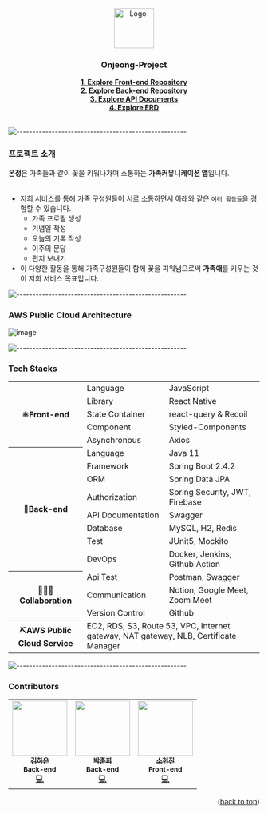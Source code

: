 <div align="center">
  <a href="https://www.onjeong-app.com/">
    <img src="https://github.com/On-jeong/.github/assets/71383600/2a83f153-af03-45b5-b8d4-54ed5cf31737" alt="Logo" width="80" height="80">
  </a>

  <h3 align="center">Onjeong-Project</h3>

  <p align="center">
    <a href="https://github.com/On-jeong/Onjeong-front"><strong>1. Explore Front-end Repository</strong></a><br>
    <a href="https://github.com/On-jeong/Onjeong-back"><strong>2. Explore Back-end Repository</strong></a><br>
    <a href="https://www.onjeong-app.com/swagger-ui.html/"><strong>3. Explore API Documents</strong></a><br>    
    <a href="https://www.erdcloud.com/d/9JxX7unXDjeZN5XHC"><strong>4. Explore ERD</strong></a><br>    
    <br />
  </p>
</div>


![-----------------------------------------------------](https://raw.githubusercontent.com/andreasbm/readme/master/assets/lines/rainbow.png)

### 프로젝트 소개

**온정**은 가족들과 같이 꽃을 키워나가며 소통하는 **가족커뮤니케이션 앱**입니다. <br/><br/>

- 저희 서비스를 통해 가족 구성원들이 서로 소통하면서 아래와 같은 `여러 활동들`을 경험할 수 있습니다.
   - 가족 프로필 생성
   - 기념일 작성
   - 오늘의 기록 작성
   - 이주의 문답
   - 편지 보내기
- 이 다양한 활동을 통해 가족구성원들이 함께 꽃을 피워냄으로써 **가족애**를 키우는 것이 저희 서비스 목표입니다.

![-----------------------------------------------------](https://raw.githubusercontent.com/andreasbm/readme/master/assets/lines/rainbow.png)

### AWS Public Cloud Architecture
![image](https://github.com/On-jeong/Onjeong-back/assets/71383600/8575fd0f-90aa-4cfb-b972-5641255b6499)


![-----------------------------------------------------](https://raw.githubusercontent.com/andreasbm/readme/master/assets/lines/rainbow.png)

### Tech Stacks
<table>
	<tr><th rowspan="5">⚛Front-end</th><td>Language</td><td>JavaScript</td></tr>
	<tr><td>Library</td><td>React Native</td></tr>
	<tr><td>State Container</td><td>react-query & Recoil</td></tr>
	<tr><td>Component</td><td>Styled-Components</td></tr>
	<tr><td>Asynchronous</td><td>Axios</td></tr>
	<tr><th rowspan="8">🌱Back-end</th><td>Language</td><td>Java 11</td></tr>
	<tr><td>Framework</td><td>Spring Boot 2.4.2</td></tr>
	<tr><td>ORM</td><td>Spring Data JPA</td></tr>
	<tr><td>Authorization</td><td>Spring Security, JWT, Firebase</td></tr>
	<tr><td>API Documentation</td><td>Swagger</td></tr>
	<tr><td>Database</td><td>MySQL, H2, Redis</td></tr>
	<tr><td>Test</td><td>JUnit5, Mockito</td></tr>
	<tr><td>DevOps</td><td>Docker, Jenkins, Github Action</td></tr>
	<tr><th rowspan="3">👩‍👩‍👧Collaboration</th><td>Api Test</td><td>Postman, Swagger</td></tr>
	<tr><td>Communication</td><td>Notion, Google Meet, Zoom Meet</td></tr>
	<tr><td>Version Control</td><td>Github</td></tr>
	<tr><th>⛏️AWS Public Cloud Service</th><td colspan="2">EC2, RDS, S3, Route 53, VPC, Internet gateway, NAT gateway, NLB, Certificate Manager </td></tr>
</table>


![-----------------------------------------------------](https://raw.githubusercontent.com/andreasbm/readme/master/assets/lines/rainbow.png)

### Contributors

<table>
  <tr>
    <td align="center">
      <a href="https://github.com/haeun-i">
        <img src="https://avatars.githubusercontent.com/u/76279010?v=4" width="110px;" alt=""/><br />
        <sub><b>김하은</b></sub></a><br />
        <sub><b>Back-end</b></sub></a><br />
        <a href="https://github.com/haeun-i" title="Code">💻</a>
    </td>
    <td align="center">
      <a href="https://github.com/Junhui0u0">
        <img src="https://avatars.githubusercontent.com/u/71383600?v=4" width="110px;" alt=""/><br />
        <sub><b>박준희</b></sub></a><br />
        <sub><b>Back-end</b></sub></a><br />
        <a href="https://github.com/Junhui0u0" title="Code">💻</a>
    </td>
    <td align="center">
      <a href="https://github.com/hyeonjin25">
        <img src="https://avatars.githubusercontent.com/u/65444249?v=4" width="110px;" alt=""/><br />
        <sub><b>소현진</b></sub></a><br />
        <sub><b>Front-end</b></sub></a><br />  
        <a href="https://github.com/hyeonjin25" title="Code">💻</a>
    </td>
  </tr>
</table>  

<p align="right">(<a href="#top">back to top</a>)</p>


